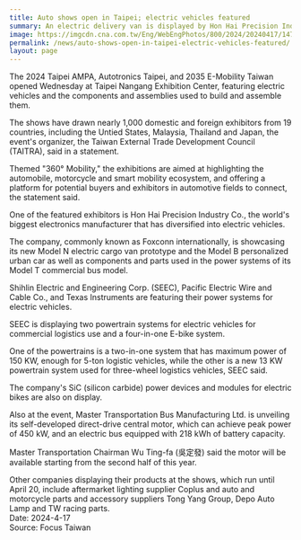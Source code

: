 ```yaml
---
title: Auto shows open in Taipei; electric vehicles featured
summary: An electric delivery van is displayed by Hon Hai Precision Industry Co. at an autotronics show in Taipei Wednesday.
image: https://imgcdn.cna.com.tw/Eng/WebEngPhotos/800/2024/20240417/1479x1109_121929357861.jpg
permalink: /news/auto-shows-open-in-taipei-electric-vehicles-featured/
layout: page
---
```

The 2024 Taipei AMPA, Autotronics Taipei, and 2035 E-Mobility Taiwan opened Wednesday at Taipei Nangang Exhibition Center, featuring electric vehicles and the components and assemblies used to build and assemble them.

The shows have drawn nearly 1,000 domestic and foreign exhibitors from 19 countries, including the Untied States, Malaysia, Thailand and Japan, the event's organizer, the Taiwan External Trade Development Council (TAITRA), said in a statement.

Themed "360° Mobility," the exhibitions are aimed at highlighting the automobile, motorcycle and smart mobility ecosystem, and offering a platform for potential buyers and exhibitors in automotive fields to connect, the statement said.

One of the featured exhibitors is Hon Hai Precision Industry Co., the world's biggest electronics manufacturer that has diversified into electric vehicles.

The company, commonly known as Foxconn internationally, is showcasing its new Model N electric cargo van prototype and the Model B personalized urban car as well as components and parts used in the power systems of its Model T commercial bus model.

Shihlin Electric and Engineering Corp. (SEEC), Pacific Electric Wire and Cable Co., and Texas Instruments are featuring their power systems for electric vehicles.

SEEC is displaying two powertrain systems for electric vehicles for commercial logistics use and a four-in-one E-bike system.

One of the powertrains is a two-in-one system that has maximum power of 150 KW, enough for 5-ton logistic vehicles, while the other is a new 13 KW powertrain system used for three-wheel logistics vehicles, SEEC said.

The company's SiC (silicon carbide) power devices and modules for electric bikes are also on display.

Also at the event, Master Transportation Bus Manufacturing Ltd. is unveiling its self-developed direct-drive central motor, which can achieve peak power of 450 kW, and an electric bus equipped with 218 kWh of battery capacity.

Master Transportation Chairman Wu Ting-fa (吳定發) said the motor will be available starting from the second half of this year.

Other companies displaying their products at the shows, which run until April 20, include aftermarket lighting supplier Coplus and auto and motorcycle parts and accessory suppliers Tong Yang Group, Depo Auto Lamp and TW racing parts.
<br/>
Date: 2024-4-17
<br/>
Source: Focus Taiwan
